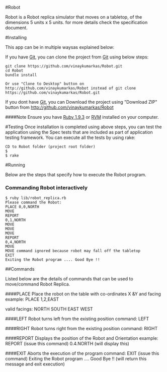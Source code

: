 #Robot

Robot is a Robot replica simulator that moves on a tabletop, of the dimensions 5 units x 5 units.
for more details check the specification document.


#Installing

This app can be in multiple waysas explained below:

If you have [Git](http://git-scm.com/downloads), you can clone the project from [Git](http://git-scm.com/downloads) using below steps:
   
    git clone https://github.com/vinaykumarkas/Robot.git 
    cd Robot
    bundle install

	Or use "Clone to Desktop" button on http://github.com/vinaykumarkas/Robot instead of git clone https://github.com/vinaykumarkas/Robot.git 
	
If you dont have [Git](http://git-scm.com/downloads), you can Download the project using "Download ZIP" button from http://github.com/vinaykumarkas/Robot


####Note
Ensure you have [Ruby 1.9.3](http://www.ruby-lang.org/en/downloads/) or [RVM](https://rvm.io/rvm/install/) installed on your computer.


#Testing
Once installation is completed using above steps, you can test the application using the Spec tests that are included as part of application testing framework.
You can execute all the tests by using rake:
	
	CD to Robot folder (project root folder)
	$
	$ rake


#Running

Below are the steps that specify how to execute the Robot program.

### Commanding Robot interactively
	
	$ ruby lib/robot_replica.rb
	Please command the Robot:
	PLACE 0,0,NORTH
	MOVE
	REPORT
	0,1,NORTH
	MOVE
	MOVE
	MOVE
	REPORT
	0,4,NORTH
	MOVE
	MOVE command ignored because robot may fall off the tabletop
	EXIT
	Exiting the Robot program .... Good Bye !!


##Commands

Listed below are the details of commands that can be used to move/command Robot Replica.

####PLACE
Place the robot on the table with co-ordinates X &Y and facing
	example:
	PLACE 1,2,EAST

valid facings:
	NORTH
	SOUTH
	EAST
	WEST

####LEFT
Robot turns left from the existing position
	command:
	LEFT

####RIGHT
Robot turns right from the existing position
	command:
	RIGHT

####REPORT
Displays the position of the Robot and Orientation
	example:
	REPORT (issue this command)
	0.4.NORTH (will display this)

####EXIT
Aborts the execution of the program
	command:
	EXIT (issue this command)
	Exiting the Robot program .... Good Bye !! (will return this message and exit execution)
	